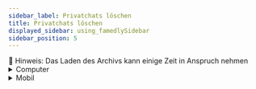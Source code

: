 ```yaml
---
sidebar_label: Privatchats löschen
title: Privatchats löschen
displayed_sidebar: using_famedlySidebar
sidebar_position: 5
---
```


<aside>
🚧 Hinweis: Das Laden des Archivs kann einige Zeit in Anspruch nehmen

</aside>

<details>
<summary>Computer</summary>

1. Klicken Sie rechts neben dem Filterfeld auf Ihr **Profilbild oder Namens Initialen** um die Einstellungen zu öffnen.
2. Klicken Sie auf **Archiv**.
3. Klicken Sie auf ☑ oben rechts auf dem Bildschirm.
4. Wählen Sie einen oder mehrere private Chats, die Sie löschen möchten.
5. Klicken Sie auf 🗑.
6. Klicken Sie **Ja.**

</details>


<details>
<summary>Mobil</summary>

1. Tippen Sie rechts neben dem Filterfeld auf Ihr **Profilbild oder Namens Initialen** um die Einstellungen zu öffnen.
2. Tippen Sie auf **Archiv**.
3. Tippen Sie auf **Archiv leeren**.
4. Tippen Sie **Löschen** um alle privaten Chats & Gruppen zu entfernen.

</details>